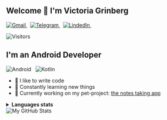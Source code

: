## Welcome 👋 I'm Victoria Grinberg
<p align="left">
  <a href="mailto:it.victoriagrinberg@gmail.com">
    <picture>
      <source media="(prefers-color-scheme: dark)" srcset="https://img.shields.io/badge/gmail-2e3440.svg?&style=for-the-badge&logo=gmail&logoColor=D14836">
      <source media="(prefers-color-scheme: light)"srcset="https://img.shields.io/badge/gmail-eceff4.svg?&style=for-the-badge&logo=gmail&logoColor=D14836">
      <img alt="Gmail" src="https://img.shields.io/badge/gmail-eceff4.svg?&style=for-the-badge&logo=gmail&logoColor=D14836">
    </picture>
   </a>&nbsp;
  <a href="https://t.me/vgrinberg" target="_blank">
    <picture>
      <source media="(prefers-color-scheme: dark)" srcset="https://img.shields.io/badge/telegram-2e3440.svg?&style=for-the-badge&logo=telegram">
      <source media="(prefers-color-scheme: light)"srcset="https://img.shields.io/badge/telegram-eceff4.svg?&style=for-the-badge&logo=telegram">
      <img alt="Telegram" src="https://img.shields.io/badge/telegram-eceff4.svg?&style=for-the-badge&logo=telegram">
    </picture>
   </a>&nbsp;
  <a href="https://www.linkedin.com/in/v-grinberg" target="_blank">
    <picture>
      <source media="(prefers-color-scheme: dark)" srcset="https://img.shields.io/badge/linkedin-2e3440.svg?&style=for-the-badge&logo=linkedin&logoColor=0A66C2">
      <source media="(prefers-color-scheme: light)"srcset="https://img.shields.io/badge/linkedin-eceff4.svg?&style=for-the-badge&logo=linkedin&logoColor=0A66C2">
      <img alt="LindedIn" src="https://img.shields.io/badge/linkedin-eceff4.svg?&style=for-the-badge&logo=linkedin&logoColor=0A66C2">
    </picture>
   </a>&nbsp;
</p>

![Visitors](https://api.visitorbadge.io/api/visitors?path=https%3A%2F%2Fgithub.com%2Fcodingnme%2F&label=Visitors&labelColor=%c9d1d9&countColor=%23263759&labelStyle=upper)
## I'm an Android Developer
<picture>
      <source media="(prefers-color-scheme: dark)" srcset="https://img.shields.io/badge/Android-2e3440.svg?&style=for-the-badge&logo=Android&logoColor=white">
      <source media="(prefers-color-scheme: light)" srcset="https://img.shields.io/badge/Android-eceff4.svg?&style=for-the-badge&logo=Android&logoColor=white">
      <img alt="Android" src="https://img.shields.io/badge/Android-eceff4.svg?&style=for-the-badge&logo=Android&logoColor=white">
</picture>&nbsp;
<picture>
    <source media="(prefers-color-scheme: dark)" srcset="https://img.shields.io/badge/Kotlin-2e3440.svg?&style=for-the-badge&logo=kotlin&logoColor=7F52FF">
    <source media="(prefers-color-scheme: light)" srcset="https://img.shields.io/badge/Kotlin-eceff4.svg?&style=for-the-badge&logo=kotlin&logoColor=7F52FF">
    <img alt="Kotlin" src="https://img.shields.io/badge/Kotlin-2e3440.svg?&style=for-the-badge&logo=kotlin&logoColor=7F52FF">
</picture>

- 💪 I like to write code
- 🥅 Constantly learning new things
- 🚀 Currently working on my pet-project: [the notes taking app](https://github.com/codingnme/KeepNotes)

<details>
  <summary><b>Languages stats</b></summary>
  <br/>
  <picture align="left">
    <source media="(prefers-color-scheme: dark)" srcset="https://github-profile-summary-cards.vercel.app/api/cards/repos-per-language?username=codingnme&theme=nord_dark">
    <source media="(prefers-color-scheme: light)"srcset="https://github-profile-summary-cards.vercel.app/api/cards/repos-per-language?username=codingnme&theme=nord_bright">
    <img alt="Repos per language" src="https://github-profile-summary-cards.vercel.app/api/cards/repos-per-language?username=codingnme&theme=nord_dark">
  </picture>
  <picture align="right">
    <source media="(prefers-color-scheme: dark)" srcset="https://github-profile-summary-cards.vercel.app/api/cards/most-commit-language?username=codingnme&theme=nord_dark">
    <source media="(prefers-color-scheme: light)"srcset="https://github-profile-summary-cards.vercel.app/api/cards/most-commit-language?username=codingnme&theme=nord_bright">
    <img alt="Most commit languages" src="https://github-profile-summary-cards.vercel.app/api/cards/most-commit-language?username=codingnme&theme=nord_dark">
  </picture>
</details>

<picture>
  <source media="(prefers-color-scheme: dark)" srcset="https://github-profile-summary-cards.vercel.app/api/cards/profile-details?username=codingnme&theme=nord_dark">
  <source media="(prefers-color-scheme: light)"srcset="https://github-profile-summary-cards.vercel.app/api/cards/profile-details?username=codingnme&theme=nord_bright">
  <img alt="My GitHub Stats" src="https://github-profile-summary-cards.vercel.app/api/cards/profile-details?username=codingnme&theme=nord_dark">
</picture>
